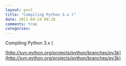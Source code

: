 ```yaml
---
layout: post
title: "Compiling Python 3.x ("
date: 2011-04-24 09:28
comments: true
categories: 
---
```


Compiling Python 3.x (

[http://svn.python.org/projects/python/branches/py3k](http://svn.python.org/projects/python/branches/py3k)

